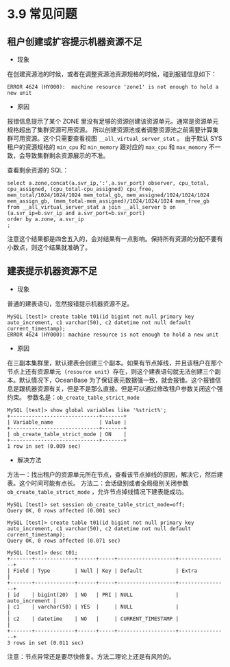 3.9 常见问题 
=============================



租户创建或扩容提示机器资源不足 
---------------------------------

* 现象

  




在创建资源池的时候，或者在调整资源池资源规格的时候，碰到报错信息如下：

```unknow
ERROR 4624 (HY000):  machine resource 'zone1' is not enough to hold a new unit
```



* 原因

  




报错信息提示了某个 ZONE 里没有足够的资源创建该资源单元。通常是资源单元规格超出了集群资源可用资源。 所以创建资源池或者调整资源池之前需要计算集群可用资源。这个只需要查看视图 `__all_virtual_server_stat` 。 由于默认 SYS 租户的资源规格的 `min_cpu` 和 `min_memory` 跟对应的 `max_cpu` 和 `max_memory` 不一致，会导致集群剩余资源展示的不准。

查看剩余资源的 SQL：

```unknow
select a.zone,concat(a.svr_ip,':',a.svr_port) observer, cpu_total, cpu_assigned, (cpu_total-cpu_assigned) cpu_free, mem_total/1024/1024/1024 mem_total_gb, mem_assigned/1024/1024/1024 mem_assign_gb, (mem_total-mem_assigned)/1024/1024/1024 mem_free_gb 
from __all_virtual_server_stat a join __all_server b on (a.svr_ip=b.svr_ip and a.svr_port=b.svr_port)
order by a.zone, a.svr_ip
;
```



注意这个结果都是四舍五入的，会对结果有一点影响。保持所有资源的分配不要有小数点，则这个结果就准确了。

建表提示机器资源不足 
----------------------------

* 现象

  




普通的建表语句，忽然报错提示机器资源不足。

```unknow
MySQL [test]> create table t01(id bigint not null primary key auto_increment, c1 varchar(50), c2 datetime not null default current_timestamp);
ERROR 4624 (HY000): machine resource is not enough to hold a new unit
```



* 原因

  




在三副本集群里，默认建表会创建三个副本。如果有节点掉线，并且该租户在那个节点上还有资源单元（`resource unit`）存在，则这个建表语句就无法创建三个副本。默认情况下，OceanBase 为了保证表元数据强一致，就会报错。这个报错信息是跟机器资源有关，但是不是那么直接。但是可以通过修改租户参数关闭这个强约束。 参数名是：`ob_create_table_strict_mode`

```unknow
MySQL [test]> show global variables like '%strict%';
+-----------------------------+-------+
| Variable_name               | Value |
+-----------------------------+-------+
| ob_create_table_strict_mode | ON    |
+-----------------------------+-------+
1 row in set (0.009 sec)
```



* 解决方法

  




方法一：找出租户的资源单元所在节点，查看该节点掉线的原因，解决它，然后建表。这个时间可能有点长。 方法二：会话级别或者全局级别关闭参数 `ob_create_table_strict_mode` ，允许节点掉线情况下建表能成功。

```unknow
MySQL [test]> set session ob_create_table_strict_mode=off;
Query OK, 0 rows affected (0.001 sec)

MySQL [test]> create table t01(id bigint not null primary key auto_increment, c1 varchar(50), c2 datetime not null default current_timestamp);
Query OK, 0 rows affected (0.071 sec)

MySQL [test]> desc t01;
+-------+-------------+------+-----+-------------------+----------------+
| Field | Type        | Null | Key | Default           | Extra          |
+-------+-------------+------+-----+-------------------+----------------+
| id    | bigint(20)  | NO   | PRI | NULL              | auto_increment |
| c1    | varchar(50) | YES  |     | NULL              |                |
| c2    | datetime    | NO   |     | CURRENT_TIMESTAMP |                |
+-------+-------------+------+-----+-------------------+----------------+
3 rows in set (0.011 sec)
```



注意：节点异常还是要尽快修复。方法二理论上还是有风险的。
